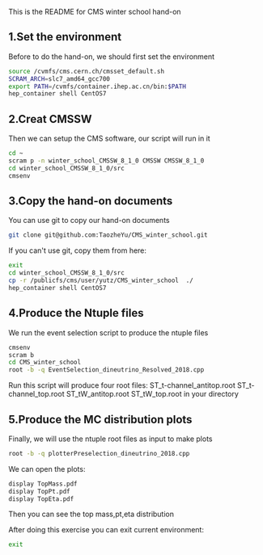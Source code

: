 This is the README for CMS winter school hand-on
## 1.Set the environment
Before to do the hand-on, we should first set the environment
```bash
source /cvmfs/cms.cern.ch/cmsset_default.sh
SCRAM_ARCH=slc7_amd64_gcc700
export PATH=/cvmfs/container.ihep.ac.cn/bin:$PATH
hep_container shell CentOS7
```

## 2.Creat CMSSW 
Then we can setup the CMS software, our script will run in it
```bash
cd ~
scram p -n winter_school_CMSSW_8_1_0 CMSSW CMSSW_8_1_0
cd winter_school_CMSSW_8_1_0/src
cmsenv
```
## 3.Copy the hand-on documents
You can use git to copy our hand-on documents

```bash
git clone git@github.com:TaozheYu/CMS_winter_school.git 
```
If you can't use git, copy them from here:

```bash
exit
cd winter_school_CMSSW_8_1_0/src
cp -r /publicfs/cms/user/yutz/CMS_winter_school  ./
hep_container shell CentOS7
``` 

## 4.Produce the Ntuple files
We run the event selection script to produce the ntuple files

```bash
cmsenv
scram b
cd CMS_winter_school
root -b -q EventSelection_dineutrino_Resolved_2018.cpp
```

Run this script will produce four root files: ST\_t-channel\_antitop.root  ST\_t-channel\_top.root  ST\_tW\_antitop.root  ST\_tW\_top.root in your directory

## 5.Produce the MC distribution plots
Finally, we will use the ntuple root files as input to make plots

```bash
root -b -q plotterPreselection_dineutrino_2018.cpp  
```
We can open the plots: 

```bash
display TopMass.pdf
display TopPt.pdf
display TopEta.pdf
```
Then you can see the top mass,pt,eta distribution

After doing this exercise you can exit current environment:

```bash
exit
```
